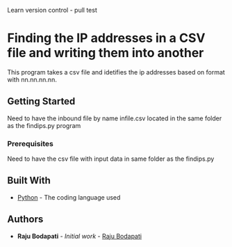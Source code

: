 Learn version control - pull test
# Finding the IP addresses in a CSV file and writing them into another

This program takes a csv file and idetifies the ip addresses based on format with nn.nn.nn.nn.

## Getting Started

Need to have the inbound file by name infile.csv located in the same folder as the findips.py program

### Prerequisites

Need to have the csv file with input data in same folder as the findips.py

## Built With

* [Python](https://www.python.org/) - The coding language used

## Authors

* **Raju Bodapati** - *Initial work* - [Raju Bodapati](https://github.com/bvgraju)
